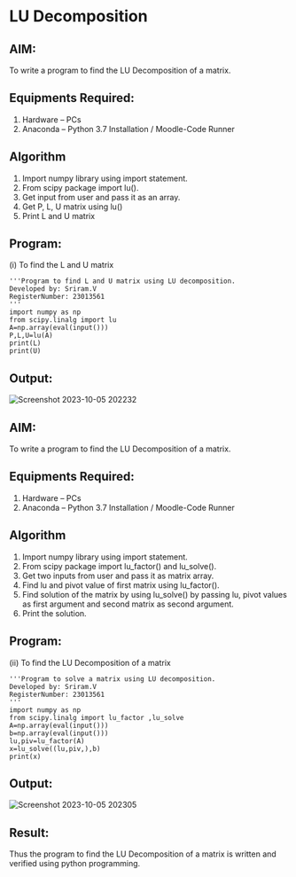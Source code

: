 # LU Decomposition 

## AIM:
To write a program to find the LU Decomposition of a matrix.

## Equipments Required:
1. Hardware – PCs
2. Anaconda – Python 3.7 Installation / Moodle-Code Runner

## Algorithm
1. Import numpy library using import statement.
2. From scipy package import lu().
3. Get input from user and pass it as an array.
4. Get P, L, U matrix using lu()
5. Print L and U matrix

## Program:
(i) To find the L and U matrix
```
'''Program to find L and U matrix using LU decomposition.
Developed by: Sriram.V
RegisterNumber: 23013561
'''
import numpy as np
from scipy.linalg import lu
A=np.array(eval(input()))
P,L,U=lu(A)
print(L)
print(U)
```

## Output:
![Screenshot 2023-10-05 202232](https://github.com/Darkwebnew/LU-Decomposition/assets/143114486/45d52fa3-1b8d-431e-b16f-c1bf2fef51e7)

## AIM:
To write a program to find the LU Decomposition of a matrix.

## Equipments Required:
1. Hardware – PCs
2. Anaconda – Python 3.7 Installation / Moodle-Code Runner

## Algorithm
1. Import numpy library using import statement.
2. From scipy package import lu_factor() and lu_solve().
3. Get two inputs from user and pass it as matrix array.
4. Find lu and pivot value of first matrix using lu_factor().
5. Find solution of the matrix by using lu_solve() by passing lu, pivot values as first argument and second matrix as second argument.
6. Print the solution.

## Program:
(ii) To find the LU Decomposition of a matrix
```
'''Program to solve a matrix using LU decomposition.
Developed by: Sriram.V
RegisterNumber: 23013561
'''
import numpy as np
from scipy.linalg import lu_factor ,lu_solve
A=np.array(eval(input()))
b=np.array(eval(input()))
lu,piv=lu_factor(A)
x=lu_solve((lu,piv,),b)
print(x)
```

## Output:
![Screenshot 2023-10-05 202305](https://github.com/Darkwebnew/LU-Decomposition/assets/143114486/dacd7c22-69dc-49d3-8b55-97aa9b32b158)

## Result:
Thus the program to find the LU Decomposition of a matrix is written and verified using python programming.

